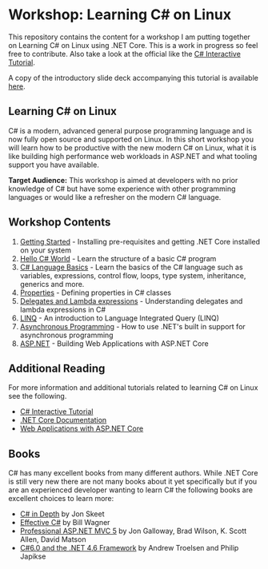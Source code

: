 # Workshop: Learning C# on Linux

This repository contains the content for a workshop I am putting together
on Learning C# on Linux using .NET Core.  This is a work in progress 
so feel free to contribute. Also take a look at the official like
the [C# Interactive Tutorial](https://www.microsoft.com/net/tutorials/csharp/getting-started).

A copy of the introductory slide deck accompanying this tutorial is available [here](https://1drv.ms/p/s!AnoZDWDiiqDHxd84US2gj0Kp_DAT4A).

## Learning C# on Linux
C# is a modern, advanced general purpose programming language and is now fully open source and supported on Linux.
In this short workshop you will learn how to be productive with the new modern C# on Linux,
what it is like building high performance web workloads in ASP.NET and what tooling support you have available.

**Target Audience:** This workshop is aimed at developers with no prior knowledge of C#
but have some experience with other programming languages or would like a refresher on the modern C# language.

## Workshop Contents

 1. [Getting Started](001-Getting-Started/) - Installing pre-requisites and getting .NET Core installed on your system
 2. [Hello C# World](002-Hello-CSharp/) - Learn the structure of a basic C# program
 3. [C# Language Basics](003-Language-Basics/) - Learn the basics of the C# language such as variables, expressions,
    control flow, loops, type system, inheritance, generics and more.
 4. [Properties](004-Properties/) - Defining properties in C# classes
 5. [Delegates and Lambda expressions](005-Lambdas/) - Understanding delegates and lambda expressions in C#
 6. [LINQ](006-Linq/) - An introduction to Language Integrated Query (LINQ)
 7. [Asynchronous Programming](007-Async/) - How to use .NET's built in support for asynchronous programming
 8. [ASP.NET](008-Asp.net/) - Building Web Applications with ASP.NET Core

## Additional Reading
For more information and additional tutorials related to learning C# on Linux see the following.
 - [C# Interactive Tutorial](https://www.microsoft.com/net/tutorials/csharp/getting-started)
 - [.NET Core Documentation](https://docs.microsoft.com/en-us/dotnet/articles/core/)
 - [Web Applications with ASP.NET Core](http://docs.asp.net/en/latest/index.html)

## Books
C# has many excellent books from many different authors.  While .NET Core is still very new there
are not many books about it yet specifically but if you are an experienced developer wanting to 
learn C# the following books are excellent choices to learn more:
 - [C# in Depth](http://amzn.to/1PUBo8A) by Jon Skeet
 - [Effective C#](http://amzn.to/1UK88zq) by Bill Wagner
 - [Professional ASP.NET MVC 5](http://amzn.to/1o6bh20) by Jon Galloway, Brad Wilson, K. Scott Allen, David Matson
 - [C#6.0 and the .NET 4.6 Framework](http://amzn.to/1PUC8uh) by Andrew Troelsen and Philip Japikse

